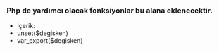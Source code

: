 ### Php de yardımcı olacak fonksiyonlar bu alana eklenecektir.

- İçerik:
- unset($degisken)
- var_export($degisken)
